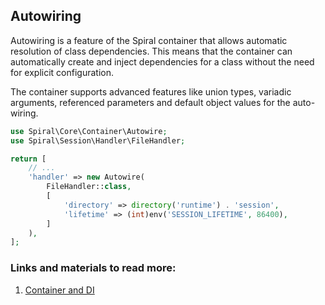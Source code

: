 ## Autowiring

Autowiring is a feature of the Spiral container that allows automatic resolution of class dependencies. This means that the container can automatically create and inject dependencies for a class without the need for explicit configuration.

The container supports advanced features like union types, variadic arguments, referenced parameters and default object values for the auto-wiring.

```php
use Spiral\Core\Container\Autowire;
use Spiral\Session\Handler\FileHandler;

return [
    // ...
    'handler' => new Autowire(
        FileHandler::class,
        [
            'directory' => directory('runtime') . 'session',
            'lifetime' => (int)env('SESSION_LIFETIME', 86400),
        ]
    ),
];
```

### Links and materials to read more:
1. [Container and DI](https://spiral.dev/docs/framework-container/current)
